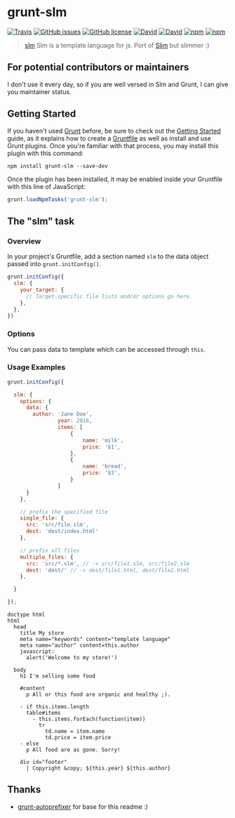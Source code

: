 # grunt-slm
[![Travis](https://img.shields.io/travis/MichaelDanilov/grunt-slm.svg?maxAge=2592000)](https://travis-ci.org/MichaelDanilov/grunt-slm) [![GitHub issues](https://img.shields.io/github/issues/MichaelDanilov/grunt-slm.svg)](https://github.com/MichaelDanilov/grunt-slm/issues) [![GitHub license](https://img.shields.io/badge/license-MIT-blue.svg)](https://raw.githubusercontent.com/MichaelDanilov/grunt-slm/master/LICENSE)
[![David](https://img.shields.io/david/MichaelDanilov/grunt-slm.svg?maxAge=2592000)]() [![David](https://img.shields.io/david/MichaelDanilov/grunt-slm.svg?maxAge=2592000)]()
[![npm](https://img.shields.io/npm/dm/grunt-slm.svg?maxAge=2592000)](https://www.npmjs.com/package/grunt-slm) [![npm](https://img.shields.io/npm/dt/grunt-slm.svg?maxAge=2592000)](https://www.npmjs.com/package/grunt-slm)

> [slm](https://github.com/slm-lang/slm) Slm is a template language for js. Port of [Slim](http://slim-lang.com/) but slimmer :)

## For potential contributors or maintainers
I don't use it every day, so if you are well versed in Slm and Grunt, I can give you maintainer status.

## Getting Started

If you haven't used [Grunt](http://gruntjs.com/) before, be sure to check out the [Getting Started](http://gruntjs.com/getting-started) guide, as it explains how to create a [Gruntfile](http://gruntjs.com/sample-gruntfile) as well as install and use Grunt plugins. Once you're familiar with that process, you may install this plugin with this command:

```shell
npm install grunt-slm --save-dev
```

Once the plugin has been installed, it may be enabled inside your Gruntfile with this line of JavaScript:

```js
grunt.loadNpmTasks('grunt-slm');
```

## The "slm" task

### Overview
In your project's Gruntfile, add a section named `slm` to the data object passed into `grunt.initConfig()`.

```js
grunt.initConfig({
  slm: {
    your_target: {
      // Target-specific file lists and/or options go here.
    },
  },
})
```

### Options
You can pass data to template which can be accessed through `this`.

### Usage Examples

```js
grunt.initConfig({

  slm: {
    options: {
      data: {
        author: 'Jane Doe',
				year: 2016,
				items: [
					{
						name: 'milk',
						price: '$1',
					},
					{
						name: 'bread',
						price: '$3',
					}
				]
      }
    },

    // prefix the specified file
    single_file: {
      src: 'src/file.slm',
      dest: 'dest/index.html'
    },

    // prefix all files
    multiple_files: {
      src: 'src/*.slm', // -> src/file1.slm, src/file2.slm
      dest: 'dest/' // -> dest/file1.html, dest/file2.html
    },

  }

});
```

```slim
doctype html
html
  head
    title My store
    meta name="keywords" content="template language"
    meta name="author" content=this.author
    javascript:
      alert('Welcome to my store!')

  body
    h1 I'm selling some food

    #content
      p All or this food are organic and healthy ;).

    - if this.items.length
      table#items
        - this.items.forEach(function(item))
          tr
            td.name = item.name
            td.price = item.price
    - else
      p All food are as gone. Sorry!

    div id="footer"
      | Copyright &copy; ${this.year} ${this.author}

```

## Thanks
 - [grunt-autoprefixer](https://github.com/nDmitry/grunt-autoprefixer) for base for this readme :)
